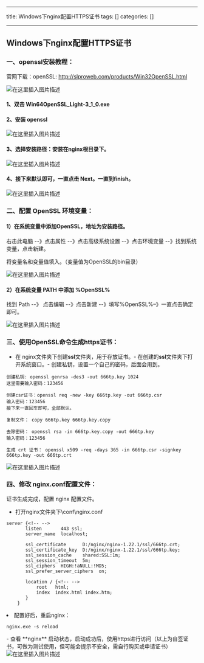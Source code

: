 
--- 
title:  Windows下nginx配置HTTPS证书 
tags: []
categories: [] 

---
## Windows下nginx配置HTTPS证书

### 一、openssl安装教程：

官网下载：openSSL: http://slproweb.com/products/Win32OpenSSL.html

<img src="https://img-blog.csdnimg.cn/222e24be6c184aecb137734595639815.png#pic_center" alt="在这里插入图片描述">

#### 1、双击 Win64OpenSSL_Light-3_1_0.exe

#### 2、安装 openssl

<img src="https://img-blog.csdnimg.cn/0f35925bada54e8ba7bed855c0d03055.png#pic_center" alt="在这里插入图片描述">

#### 3、选择安装路径：安装在nginx根目录下。

<img src="https://img-blog.csdnimg.cn/7df7b7ef5b81459dbe3473c7e64ae5f6.png#pic_center" alt="在这里插入图片描述">

#### 4、接下来默认即可，一直点击 Next。一直到finish。

<img src="https://img-blog.csdnimg.cn/d203cc938c6f47e7af8cc71679ace018.png#pic_center" alt="在这里插入图片描述">

### 二、配置 **OpenSSL** 环境变量：

#### 1）在系统变量中添加**OpenSSL**，地址为安装路径。

右击此电脑 --》点击属性 --》点击高级系统设置 --》点击环境变量 --》找到系统变量，点击新建。

将变量名和变量值填入。（变量值为OpenSSL的bin目录）

<img src="https://img-blog.csdnimg.cn/92c1e76b0735438e933a1c0ebfffeb13.png#pic_center" alt="在这里插入图片描述">

#### 2）在系统变量 **PATH** 中添加 **%OpenSSL%**

找到 Path --》 点击编辑 --》点击新建 --》填写%OpenSSL%–》一直点击确定即可。

<img src="https://img-blog.csdnimg.cn/912d0566db5449b697059b10908cc4eb.png#pic_center" alt="在这里插入图片描述">

### 三、使用OpenSSL命令生成https证书：
- 在 nginx文件夹下创建**ssl**文件夹，用于存放证书。- 在创建的**ssl**文件夹下打开系统窗口。- 创建私钥，设置一个自己的密码，后面会用到。
```
创建私钥: openssl genrsa -des3 -out 666tp.key 1024
这里需要输入密码：123456

创建csr证书：openssl req -new -key 666tp.key -out 666tp.csr
输入密码：123456
接下来一直回车即可，全部默认。

复制文件： copy 666tp.key 666tp.key.copy

去除密码： openssl rsa -in 666tp.key.copy -out 666tp.key
输入密码：123456

生成 crt 证书： openssl x509 -req -days 365 -in 666tp.csr -signkey 666tp.key -out 666tp.crt

```

<img src="https://img-blog.csdnimg.cn/2e6f928fb2be4c1f9d75a5d4220a5974.png#pic_center" alt="在这里插入图片描述">

### 四、修改 nginx.conf配置文件：

证书生成完成，配置 nginx 配置文件。
- 打开nginx文件夹下\conf\nginx.conf
```
server {<!-- -->
       listen       443 ssl;
       server_name  localhost;

       ssl_certificate      D:/nginx/nginx-1.22.1/ssl/666tp.crt;
       ssl_certificate_key  D:/nginx/nginx-1.22.1/ssl/666tp.key;
       ssl_session_cache    shared:SSL:1m;
       ssl_session_timeout  5m;
       ssl_ciphers  HIGH:!aNULL:!MD5;
       ssl_prefer_server_ciphers  on;

       location / {<!-- -->
           root   html;
           index  index.html index.htm;
       }
    }

```
<li> 配置好后，重启nginx： <pre><code class="prism language-shell">nginx.exe -s reload
</code></pre> </li>-  查看 **nginx** 启动状态，启动成功后，使用https进行访问（以上为自签证书，可做为测试使用，但可能会提示不安全，需自行购买或申请证书） 
<img src="https://img-blog.csdnimg.cn/7adea704ed2d440caea023fcfb2fd27b.png#pic_center" alt="在这里插入图片描述">
